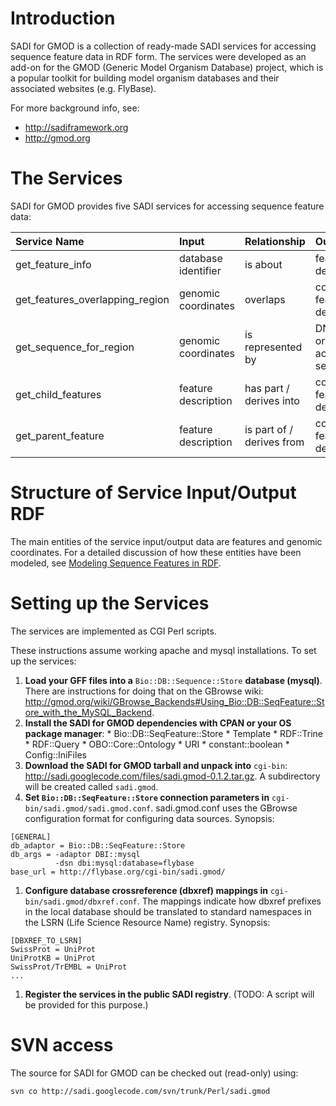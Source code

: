 # Introduction #

SADI for GMOD is a collection of ready-made SADI services for accessing sequence feature data in RDF form. The services were developed as an add-on for the GMOD (Generic Model Organism Database) project, which is a popular toolkit for building model organism databases and their associated websites (e.g. FlyBase).

For more background info, see:

  * http://sadiframework.org
  * http://gmod.org

# The Services #

SADI for GMOD provides five SADI services for accessing sequence feature data:

| **Service Name** | **Input** | **Relationship** | **Output** |
|:-----------------|:----------|:-----------------|:-----------|
| get\_feature\_info | database identifier | is about         | feature description |
| get\_features\_overlapping\_region | genomic coordinates | overlaps         | collection of feature descriptions |
| get\_sequence\_for\_region | genomic coordinates | is represented by | DNA, RNA, or amino acid sequence |
| get\_child\_features | feature description | has part / derives into | collection of feature descriptions |
| get\_parent\_feature | feature description | is part of / derives from |  collection of feature descriptions |


# Structure of Service Input/Output RDF #

The main entities of the service input/output data are features and genomic coordinates. For a detailed discussion of how these entities have been modeled, see [Modeling Sequence Features in RDF](ModelingSequenceFeaturesInRDF.md).

# Setting up the Services #

The services are implemented as CGI Perl scripts.

These instructions assume working apache and mysql installations. To set up the services:

  1. **Load your GFF files into a** `Bio::DB::Sequence::Store` **database (mysql)**.  There are instructions for doing that on the GBrowse wiki: http://gmod.org/wiki/GBrowse_Backends#Using_Bio::DB::SeqFeature::Store_with_the_MySQL_Backend.
  1. **Install the SADI for GMOD dependencies with CPAN or your OS package manager**:
    * Bio::DB::SeqFeature::Store
    * Template
    * RDF::Trine
    * RDF::Query
    * OBO::Core::Ontology
    * URI
    * constant::boolean
    * Config::IniFiles
  1. **Download the SADI for GMOD tarball and unpack into** `cgi-bin`: http://sadi.googlecode.com/files/sadi.gmod-0.1.2.tar.gz. A subdirectory will be created called `sadi.gmod`.
  1. **Set `Bio::DB::SeqFeature::Store` connection parameters in** `cgi-bin/sadi.gmod/sadi.gmod.conf`. sadi.gmod.conf uses the GBrowse configuration format for configuring data sources.  Synopsis:
```
[GENERAL]
db_adaptor = Bio::DB::SeqFeature::Store
db_args = -adaptor DBI::mysql
          -dsn dbi:mysql:database=flybase
base_url = http://flybase.org/cgi-bin/sadi.gmod/
```
  1. **Configure database crossreference (dbxref) mappings in** `cgi-bin/sadi.gmod/dbxref.conf`. The mappings indicate how dbxref prefixes in the local database should be translated to standard namespaces in the LSRN (Life Science Resource Name) registry. Synopsis:
```
[DBXREF_TO_LSRN]
SwissProt = UniProt
UniProtKB = UniProt
SwissProt/TrEMBL = UniProt
...
```
  1. **Register the services in the public SADI registry**. (TODO: A script will be provided for this purpose.)

# SVN access #

The source for SADI for GMOD can be checked out (read-only) using:

```
svn co http://sadi.googlecode.com/svn/trunk/Perl/sadi.gmod
```